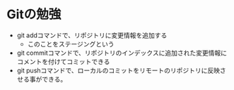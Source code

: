 # Gitの勉強
- git addコマンドで、リポジトリに変更情報を追加する
  - このことをステージングという
- git commitコマンドで、リポジトリのインデックスに追加された変更情報にコメントを付けてコミットできる
- git pushコマンドで、ローカルのコミットをリモートのリポジトリに反映させる事ができる。
